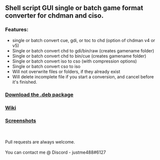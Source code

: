 ## Shell script GUI single or batch game format converter for chdman and ciso.
### Features:
* single or batch convert cue, gdi, or toc to chd (option of chdman v4 or v5)
* Single or batch convert chd to gdi/bin/raw (creates gamename folder)
* Single or batch convert chd to bin/cue (creates gamename folder)
* Single or batch convert iso to cso (with compression options)
* Single or batch convert cso to iso
* Will not overwrite files or folders, if they already exist
* Will delete incomplete file if you start a conversion, and cancel before it's finished.

### [Download the .deb package](https://github.com/Justme488/game-converter/raw/master/game-converter.deb)

### [Wiki](https://github.com/Justme488/game-converter/wiki)

### [Screenshots](https://github.com/Justme488/game-converter/wiki/Screenshots)
</br>
</br>
Pull requests are always welcome. </br></br>
You can contact me @ Discord - justme488#6127
